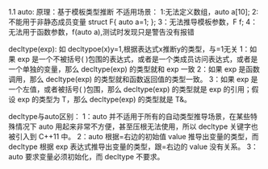 1.1
auto:
原理：基于模板类型推断
不适用场景：
1:无法定义数组，auto a[10];
2:不能用于非静态成员变量 struct F{
                            auto a=1;
                        };
3：无法推导模板参数，F<auto> f;
4：无法用于函数参数，f(auto a),测试时发现只是警告没有报错

decltype(exp):
如 decltypoe(x)y=1,根据表达式x推断y的类型，与=1无关
1：如果 exp 是一个不被括号( )包围的表达式，或者是一个类成员访问表达式，或者是一个单独的变量，那么 decltype(exp) 的类型就和 exp 一致
2：如果 exp 是函数调用，那么 decltype(exp) 的类型就和函数返回值的类型一致。
3：如果 exp 是一个左值，或者被括号( )包围，那么 decltype(exp) 的类型就是 exp 的引用；假设 exp 的类型为 T，那么 decltype(exp) 的类型就是 T&。

decltype与auto区别：
1：auto 并不适用于所有的自动类型推导场景，在某些特殊情况下 auto 用起来非常不方便，甚至压根无法使用，所以 decltype 关键字也被引入到 C++11 中。
2：auto 根据=右边的初始值 value 推导出变量的类型，而 decltype 根据 exp 表达式推导出变量的类型，跟=右边的 value 没有关系。
3：auto 要求变量必须初始化，而 decltype 不要求。